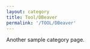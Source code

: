 ```yaml
---
layout: category
title: Tool/DBeaver
permalink: '/TOOL/DBeaver'
---
```


Another sample category page.

